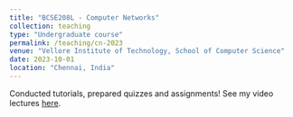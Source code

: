 ```yaml
---
title: "BCSE208L - Computer Networks"
collection: teaching
type: "Undergraduate course"
permalink: /teaching/cn-2023
venue: "Vellore Institute of Technology, School of Computer Science"
date: 2023-10-01
location: "Chennai, India"
---
```


Conducted tutorials, prepared quizzes and assignments!
See my video lectures [here](https://www.youtube.com/playlist?list=PLygiI2OfMKDF7bUtkzU1Sx33S83VMUNLH).

